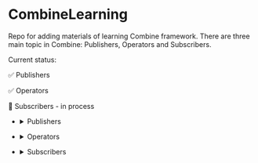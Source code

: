 # CombineLearning

Repo for adding materials of learning Combine framework. 
There are three main topic in Combine: Publishers, Operators and Subscribers.

Current status: 

:white_check_mark: Publishers

:white_check_mark: Operators

:black_square_button: Subscribers - in process


- <details>
  <summary>Publishers</summary>  
  
  - @Published - property wrapper with ObservableObject to notify any view that @Published has been changed. We use it with @StateObject.
  
  - Empty - publisher that publishes nothing. Immediately or fail immediately (or keep pipeline open without complete).
  
  - Fail - publisher that published a failure (with an error). If input is valid, return a publisher, else return a Fail publisher.
  
  - Future - publisher that publishes only one value and close pipeline (ONLY ONE TIME). It can be publish immedietely, delay or wait for a user response etc. 
  
  - Deferred - publisher that give us not execute Future immediately (other publisdhers not execute immediately).
  
  - Just - publisher that makes from any variable a publisher. Send it to pipeline one time and stop the pipeline.
  
  - PassthroughSubject - publisher (like  the CurrentValueSubject) that doesn't hold on to a value. It allows us to create a pipeline to send value through.
  
  - Sequence - publisher that sends elements of a collection through a pipeline one at a time. Once all items have been sent, the pipeline finishes. No more items even if we add more it to the collection later.
  
  - Timer - publisher repeatedly publish current date and time with interval that you set up. You also could attach operators to run some code at an interval.
  
  - DataTaskPublisher - publisher for URLSession (it can send a results of a URL API down a pipeline and assign results to a property). 
  
</details>

  
- <details>
  <summary>Operators</summary>
  
  - Operators to check matching criteria
    - .allSatisfy - operator to test all items that are coming through pipeline and check the criteria. As soon as on of the items does not match it, false will be published. If all items match criteria then true is published.

    - .tryAllSatisfy - operator that work like the .allSatisfy and can publish an error

    - .contains - operator that signal if an item coming through pipeline matches criteria. It publishes the true and finishes pipeline when match is found. Others data will not go through the pipeline flow. If there is no value that match our criteria it publishes the false and closes pipeline.

    - .contains(where:) - operator gives us an additional clouser to specify our criteria. Very useful when the item aren't simple type like String and Int. Item that don't match criteria not published and when first item is match, true is published and pipeline is closed. If there are no matches at the end of items, false will be published and pipeline will be finished.

    - .tryContains(where: ) - operator that have an option publish true for your items with criteria you specify or publish an error. This suscriber ultimately receive a true, false or error and finish.

  - Mathematical operations

    - .count - operator that publishes count of items it receives.

    - .max - operator republishes just maximum value from upstream (it do that only when publisher has finished with all of items).

    - .max(by: ) - operator that republishes max value it receive from upstream using criteria you specify. We can get and weigh value against each other. With this operator pipeline knows how to sort item and it's able to publish min value.

    - .tryMax(by: ) - operator that works like .max(by: ) and able to throw an error

    - .min - does exactly the opposite from what .max does.

    - .min(by: ) - does exactly the opposite from what .max(by: ) does.

    - .tryMin(by: ) - does exactly the opposite from what .tryMax(by: ) does.

  - Sequence operations

    - .append - operator that publishes the data after the publisher has sent out all of its items. It add items to the end.

    - .drop(untilOutputFrom: ) - operator that does not publishes or send items down to the pipeline until it receives items from second pipeline that will give a signal to accept the publishing.

    - .dropFirst - operator that able to prevent a certain number of items from initially being published.

    - .dropFirst(count: ) - operator can specify number of dropping data

    - .prefix - operator that republished only specify by prefix number of items. After prefix number is hit the pipeline finishes.

    - .prefix(untilOutputFrom:) - operator will let items continue to be passed through a pipeline until it receives a value from another pipeline. This is the opposite of .drop(untilOutputFrom:) operator. The second pipeline is like a switch that closes the first pipeline.

    - .prepend - operator that publishes data first befor publisher will send out its first data.

  - Timing control

    - .debounce - operator like a pause.

    - .delay - operator that give us to specify time and thread for long operations.

    - .delay(for: ) - operator pauses items from the data flow. This works only once for all items and allows them through.

    - .measureInterval - operator that tell us how much time was between one item and another one. It won't republish item values.

    - .throttle - operator that set an interval and republishes just one value out of many we received during this interval. We have a choise to republish recent value or first.

    - .timeout - operator with we can finish the pipeline when task process is too long

  - Filtering

    - .compactMap - operator that give us a way to drop all nils that come through pipeline.

    - .tryCompactMap - operator like .compactMap but with option to throw an error

    - .filter - operator that give us to republish data based on our criteria.

    - .tryFilter - operator works like .filter with option to throw an error

    - .removeDuplicates - operator that just remove duplicates of data that are one after another (!). If the data being sent through the pipeline conforms to the Equatable protocol then this operator will do all the work of removing duplicates for you.

    - .removeDuplicates(by:) operator works like the removeDuplicates operator but for objects that do not conform to the Equatable protocol. Since removeDuplicates won’t be able to tell if the previous item is the same as the current item, you can specify what makes the two items equal inside this closure.

    - .tryRemoveDuplicates(by: ) - operator like .removeDuplicates(by: ) but allow to throw an error

    - .replaceEmpty operator that we can use when we want to show or set some value in the case that nothing came down your pipeline. This could be useful in situations where you want to set some default data or notify the user that there was no data.

  - Mapping

    - .map - simple operator that give us to inspect items coming through and validate them, update to something else or even change the type of the items. We can do anything we want within it.

    - .tryMap - has an option to throw an error

    - .replaceNil - operator that give us replace nil that we got from data on any value we specify.

    - .setFailureType - operator that do not throw an error but give us to set error type with AnuPublisher<Type, ERROR> to non-error pipeline.

    - .scan - operator that give us the ability to see on previous returned item.

    - .tryScan - operator like .scan with option to throw an error. Data after error don't come through down. 

  - Reducing

    - .collect - operator that does not let items pass through the pipeline. Instead, it puts all items into an array, and then when the pipeline finishes it will publish the array.

    - .collect(by: count) - operator that can get a number and putting items into an array until that number. It will continue to do this until pipeline finishes.

    - .collect(by: time) - operator that gets a time interval. During the interval it adds the items to an array.

    - .collect(by: Time or Count) - we can set it by interval and count and when one of the limits is reashed the items collected will be published.

    - .ignoreOutput - operator that ignore anything that comes down pipeline (it will never reach a subscriber). Sink still detects when it is finished or failed.

    - .reduce - operator that is identical to .scan but publishes only one item at the end.

    - .tryReduce - the same like the .reduce but with error option.

  - Selecting

    - .first - operator that will publish the first element that comes through pipeline and close it.

    - .first(where: ) - operator that publishes first item that satisfies condition in (where: ).

    - .tryFirst(where: ) - the same operator like .first(where: ) with throw error options.

    - .last - operator that give us the last item of pipeline

    - .last(where: ) - operator that give us the last item which matches our criteria.

    - .tryLast(where: ) - operator like .last(where: ) but with throw error option.

    - .output(at: ) - operator that can spesify an index and when an item at that index comes throgh pipeline will be republished and pipeline closed. If number of index higher then number of items than nothing is published.

    - .output(in: ) - operator that work like .output(at: ) but set a range of values that come through pipeline. If index will be out of range the code is crashed (pay attention on it)

  - Specifying shedulers

    - .receive(on: ) - operator that give us to specify thread and how work is done.

    - .subscribe(on: ) - operator that give us to suggest that work be done in the background for upstream publishers and operators. “Suggest” because subscribe(on:) does NOT guarantee that the work in operators will actually be performed in the background.

</details>
    
    
- <details>
  <summary>Subscribers</summary>

  - .assign(to:) - simple subscriber to write value from operators to property.

  - .store(in:) - uses instead assign(to:) when we need to add cancel() funcrion to more than one property (multiCancellable pipline). 

  - .sink - subscriber returns us AnyCancellable class which has one function in its protocol Cancellable - cancel(). We can stop pipeline manualy.

</details>
